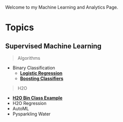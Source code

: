 Welcome to my Machine Learning and Analytics Page.

# Topics

## Supervised Machine Learning

> Algorithms
* Binary Classification
    * [__Logistic Regression__](machine_learning/supervised_ml/algorithms/class_algos/logistic_reg.md)
    * [__Boosting Classifiers__](machine_learning/supervised_ml/algorithms/class_algos/boosting.md)
    
 
> H2O
* [__H2O Bin Class Example__](machine_learning/h2o/h2o_classification.md)
* H2O Regression
* AutoML
* Pysparkling Water